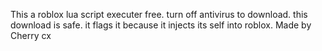 This a roblox lua script executer free. turn off antivirus to download. this download is safe. it flags it because it injects its self into roblox. Made by Cherry cx
